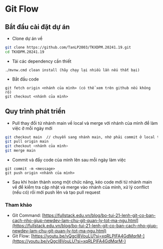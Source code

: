 # Git Flow

## Bắt đầu cài đặt dự án
- Clone dự án về
```sh
git clone https://github.com/TanLP2003/TKXDPM.20241.19.git
cd TKXDPM.20241.19
```
- Tải các dependency cần thiết
```shell
./mvnw.cmd clean install (hãy chạy lại nhiều lần nếu thất bại)
```
- Bắt đầu code
```shell
git fetch origin <nhánh của mình> (có thể xem trên github nếu không rõ)
git checkout <nhánh của mình>
```

## Quy trình phát triển
- Pull thay đổi từ nhánh main về local và merge với nhánh của mình để làm việc ở mỗi ngày mới
```sh
git checkout main  // chuyển sang nhánh main, nhớ phải commit ở local trước khi chuyển
git pull origin main
git checkout <nhánh của mình>
git merge main
```
- Commit và đẩy code của mình lên sau mỗi ngày làm việc
```shell
git commit -m <message>
git push origin <nhánh của mình>
```
- Sau khi hoàn thành xong một chức năng, kéo code mới từ nhánh main về để kiểm tra cập nhật và merge vào nhánh của mình, xử lý conflict (nếu có) rồi mới push lên và tạo pull request

### Tham khảo
- Git Command: [https://fullstack.edu.vn/blog/bo-tui-21-lenh-git-co-ban-cach-nho-giup-newdev-lam-chu-git-quan-ly-tot-ma-ngu.html](https://fullstack.edu.vn/blog/bo-tui-21-lenh-git-co-ban-cach-nho-giup-newdev-lam-chu-git-quan-ly-tot-ma-ngu.html)
- Git Flow: [https://youtu.be/vQgcl8VouLU?si=xqRLPIFA4GdMqrM-](https://youtu.be/vQgcl8VouLU?si=xqRLPIFA4GdMqrM-)